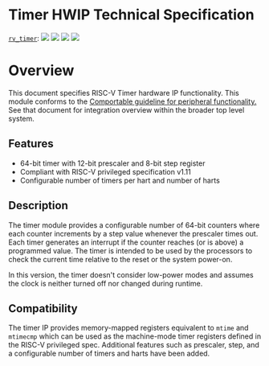 # Timer HWIP Technical Specification

[`rv_timer`](https://reports.opentitan.org/hw/ip/rv_timer/dv/latest/report.html):
![](https://dashboards.lowrisc.org/badges/dv/rv_timer/test.svg)
![](https://dashboards.lowrisc.org/badges/dv/rv_timer/passing.svg)
![](https://dashboards.lowrisc.org/badges/dv/rv_timer/functional.svg)
![](https://dashboards.lowrisc.org/badges/dv/rv_timer/code.svg)

# Overview

This document specifies RISC-V Timer hardware IP functionality. This module
conforms to the
[Comportable guideline for peripheral functionality.](../../../doc/contributing/hw/comportability/README.md)
See that document for integration overview within the broader top level
system.


## Features

- 64-bit timer with 12-bit prescaler and 8-bit step register
- Compliant with RISC-V privileged specification v1.11
- Configurable number of timers per hart and number of harts

## Description

The timer module provides a configurable number of 64-bit counters where each
counter increments by a step value whenever the prescaler times out. Each timer
generates an interrupt if the counter reaches (or is above) a programmed
value. The timer is intended to be used by the processors to check the current
time relative to the reset or the system power-on.

In this version, the timer doesn't consider low-power modes and
assumes the clock is neither turned off nor changed during runtime.

## Compatibility

The timer IP provides memory-mapped registers equivalent to `mtime` and `mtimecmp` which can
be used as the machine-mode timer registers defined in the RISC-V privileged
spec. Additional features such as prescaler, step, and a configurable number of
timers and harts have been added.
